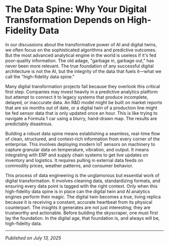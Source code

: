 # The Data Spine: Why Your Digital Transformation Depends on High-Fidelity Data

In our discussions about the transformative power of AI and digital twins, we often focus on the sophisticated algorithms and predictive outcomes. But the most advanced analytical engine in the world is useless if it's fed poor-quality information. The old adage, "garbage in, garbage out," has never been more relevant. The true foundation of any successful digital architecture is not the AI, but the integrity of the data that fuels it—what we call the "high-fidelity data spine."

Many digital transformation projects fail because they overlook this critical first step. Companies may invest heavily in a predictive analytics platform but attempt to connect it to legacy systems that produce incomplete, delayed, or inaccurate data. An R&D model might be built on market reports that are six months out of date, or a digital twin of a production line might be fed sensor data that is only updated once an hour. This is like trying to navigate a Formula 1 car using a blurry, hand-drawn map. The results are predictably disastrous.

Building a robust data spine means establishing a seamless, real-time flow of clean, structured, and context-rich information from every corner of the enterprise. This involves deploying modern IoT sensors on machinery to capture granular data on temperature, vibration, and output. It means integrating with ERP and supply chain systems to get live updates on inventory and logistics. It requires pulling in external data feeds on commodity prices, weather patterns, and consumer behavior.

This process of data engineering is the unglamorous but essential work of digital transformation. It involves cleaning data, standardizing formats, and ensuring every data point is tagged with the right context. Only when this high-fidelity data spine is in place can the digital twin and AI analytics engines perform their magic. The digital twin becomes a true, living replica because it is receiving a constant, accurate heartbeat from its physical counterpart. The insights it generates are not just interesting; they are trustworthy and actionable. Before building the skyscraper, one must first lay the foundation. In the digital age, that foundation is, and always will be, high-fidelity data.

---
*Published on July 13, 2025*

